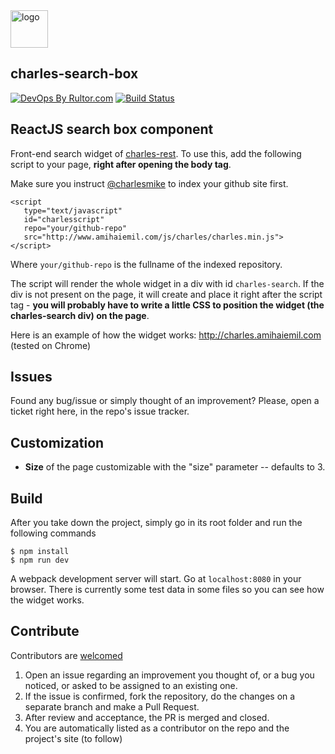 <img alt="logo" src="http://www.amihaiemil.com/images/logo_mic_js.PNG" width="60" height="60"/>

## charles-search-box

[![DevOps By Rultor.com](http://www.rultor.com/b/opencharles/charles-search-box)](http://www.rultor.com/p/opencharles/charles-search-box)
[![Build Status](https://travis-ci.org/opencharles/charles-search-box.svg?branch=master)](https://travis-ci.org/opencharles/charles-search-box)

## ReactJS search box component

Front-end search widget of [charles-rest](https://www.github.com/opencharles/charles-rest).
To use this, add the following script to your page, **right after opening the body tag**.

Make sure you instruct [@charlesmike](https://www.github.com/charlesmike) to index your github site first.

```
<script
   type="text/javascript"
   id="charlesscript"
   repo="your/github-repo"
   src="http://www.amihaiemil.com/js/charles/charles.min.js">
</script>
```

Where ``your/github-repo`` is the fullname of the indexed repository.

The script will render the whole widget in a div with id ``charles-search``. If the
div is not present on the page, it will create and place it right after the script tag - **you will probably have to write a little CSS to position the widget (the charles-search div) on the page**.

Here is an example of how the widget works: http://charles.amihaiemil.com (tested on Chrome)

## Issues

Found any bug/issue or simply thought of an improvement? Please, open a ticket right here, in the repo's issue tracker.

## Customization

  * **Size** of the page customizable with the "size" parameter -- defaults to 3.

## Build

After you take down the project, simply go in its root folder and run the following commands

```
$ npm install
$ npm run dev
```

A webpack development server will start. Go at ``localhost:8080`` in your browser. There is currently some test data in some files so you can see how the widget works.


## Contribute

Contributors are [welcomed](http://www.amihaiemil.com/2016/12/30/becoming-a-contributor.html)

1. Open an issue regarding an improvement you thought of, or a bug you noticed, or asked to be assigned to an existing one.
2. If the issue is confirmed, fork the repository, do the changes on a separate branch and make a Pull Request.
3. After review and acceptance, the PR is merged and closed.
4. You are automatically listed as a contributor on the repo and the project's site (to follow)

